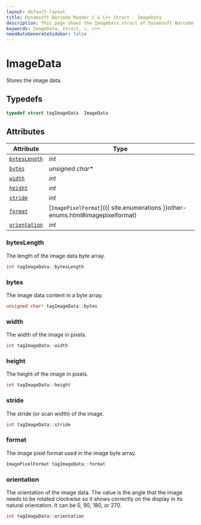 ```yaml
---
layout: default-layout
title: Dynamsoft Barcode Reader C & C++ Struct - ImageData
description: This page shows the ImageData struct of Dynamsoft Barcode Reader for C & C++ Language.
keywords: ImageData, struct, c, c++
needAutoGenerateSidebar: false
---
```



# ImageData

Stores the image data.  

## Typedefs

```cpp
typedef struct tagImageData  ImageData
```

## Attributes
    
| Attribute | Type |
|---------- | ---- |
| [`bytesLength`](#byteslength) | *int* |
| [`bytes`](#bytes) | *unsigned char\** |
| [`width`](#width) | *int* |
| [`height`](#height) | *int* |
| [`stride`](#stride) | *int* |
| [`format`](#format) | [`ImagePixelFormat`]({{ site.enumerations }}other-enums.html#imagepixelformat) |
| [`orientation`](#orientation) | *int* |

### bytesLength

The length of the image data byte array.

```cpp
int tagImageData::bytesLength
```

### bytes

The image data content in a byte array.

```cpp
unsigned char* tagImageData::bytes
```

### width

The width of the image in pixels.

```cpp
int tagImageData::width
```

### height

The height of the image in pixels.

```cpp
int tagImageData::height
```

### stride

The stride (or scan width) of the image.

```cpp
int tagImageData::stride
```

### format

The image pixel format used in the image byte array.

```cpp
ImagePixelFormat tagImageData::format
```

### orientation

The orientation of the image data. The value is the angle that the image needs to be rotated clockwise so it shows correctly on the display in its natural orientation. It can be 0, 90, 180, or 270.

```cpp
int tagImageData::orientation
```
